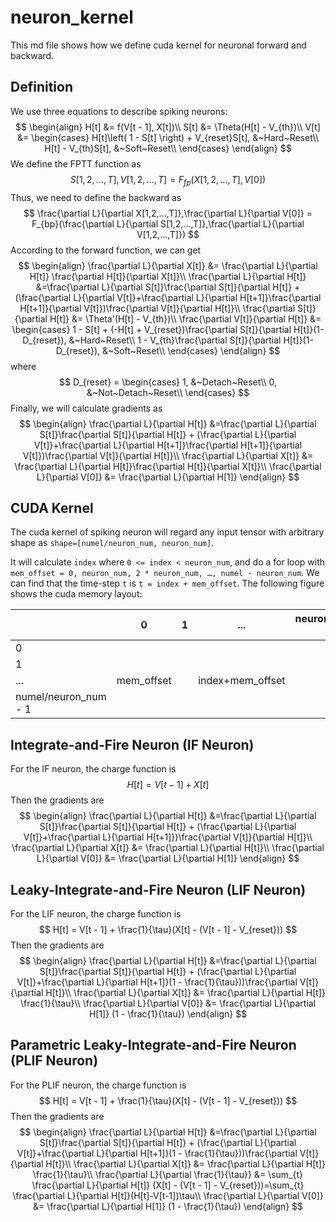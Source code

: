 # neuron_kernel

This md file shows how we define cuda kernel for neuronal forward and backward.

## Definition

We use three equations to describe spiking neurons:
$$
\begin{align}
	H[t] &= f(V[t - 1], X[t])\\
	S[t] &= \Theta(H[t] - V_{th})\\
	V[t] &= \begin{cases}
	H[t]\left( 1 - S[t] \right) + V_{reset}S[t], &~Hard~Reset\\
	H[t] - V_{th}S[t], &~Soft~Reset\\
\end{cases}
\end{align}
$$
We define the FPTT function as
$$
S[1,2,...,T], V[1,2,...,T] = F_{fp}(X[1,2,...,T], V[0])
$$
Thus, we need to define the backward as
$$
\frac{\partial L}{\partial X[1,2,...,T]},\frac{\partial L}{\partial V[0]} = F_{bp}(\frac{\partial L}{\partial S[1,2,...,T]},\frac{\partial L}{\partial V[1,2,...,T]})
$$
According to the forward function, we can get
$$
\begin{align}
	\frac{\partial L}{\partial X[t]} &= \frac{\partial L}{\partial H[t]} \frac{\partial H[t]}{\partial X[t]}\\
	\frac{\partial L}{\partial H[t]} &=\frac{\partial L}{\partial S[t]}\frac{\partial S[t]}{\partial H[t]} + (\frac{\partial L}{\partial V[t]}+\frac{\partial L}{\partial H[t+1]}\frac{\partial H[t+1]}{\partial V[t]})\frac{\partial V[t]}{\partial H[t]}\\
	\frac{\partial S[t]}{\partial H[t]} &= \Theta'(H[t] - V_{th})\\
	\frac{\partial V[t]}{\partial H[t]} &= 
	\begin{cases}
		1 - S[t] + (-H[t] + V_{reset})\frac{\partial S[t]}{\partial H[t]}(1-D_{reset}), &~Hard~Reset\\
		1 - V_{th}\frac{\partial S[t]}{\partial H[t]}(1-D_{reset}), &~Soft~Reset\\
	\end{cases}
\end{align}
$$
where
$$
D_{reset} = \begin{cases}
	1, &~Detach~Reset\\
	0, &~Not~Detach~Reset\\
\end{cases}
$$
Finally, we will calculate gradients as
$$
\begin{align}
\frac{\partial L}{\partial H[t]} &=\frac{\partial L}{\partial S[t]}\frac{\partial S[t]}{\partial H[t]} + (\frac{\partial L}{\partial V[t]}+\frac{\partial L}{\partial H[t+1]}\frac{\partial H[t+1]}{\partial V[t]})\frac{\partial V[t]}{\partial H[t]}\\
\frac{\partial L}{\partial X[t]} &= \frac{\partial L}{\partial H[t]}\frac{\partial H[t]}{\partial X[t]}\\
\frac{\partial L}{\partial V[0]} &= \frac{\partial L}{\partial H[1]}
\end{align}
$$

## CUDA Kernel

The cuda kernel of spiking neuron will regard any input tensor with arbitrary shape as ``shape=[numel/neuron_num, neuron_num]``.

It will calculate ``index`` where ``0 <= index < neuron_num``, and do a for loop with ``mem_offset = 0, neuron_num, 2 * neuron_num, …, numel - neuron_num``. We can find that the time-step ``t`` is ``t = index + mem_offset``. The following figure shows the cuda memory layout:

|                      | 0          | 1    |       ...        | neuron_num-1 |
| -------------------- | ---------- | ---- | :--------------: | ------------ |
| 0                    |            |      |                  |              |
| 1                    |            |      |                  |              |
| ...                  | mem_offset |      | index+mem_offset |              |
| numel/neuron_num - 1 |            |      |                  |              |



## Integrate-and-Fire Neuron (IF Neuron)

For the IF neuron, the charge function is 
$$
H[t] = V[t - 1] + X[t]
$$
Then the gradients are
$$
\begin{align}
\frac{\partial L}{\partial H[t]} &=\frac{\partial L}{\partial S[t]}\frac{\partial S[t]}{\partial H[t]} + (\frac{\partial L}{\partial V[t]}+\frac{\partial L}{\partial H[t+1]})\frac{\partial V[t]}{\partial H[t]}\\
\frac{\partial L}{\partial X[t]} &= \frac{\partial L}{\partial H[t]}\\
\frac{\partial L}{\partial V[0]} &= \frac{\partial L}{\partial H[1]}
\end{align}
$$
## Leaky-Integrate-and-Fire Neuron (LIF Neuron)

For the LIF neuron, the charge function is 
$$
H[t] = V[t - 1] + \frac{1}{\tau}(X[t] - (V[t - 1] - V_{reset}))
$$
Then the gradients are
$$
\begin{align}
\frac{\partial L}{\partial H[t]} &=\frac{\partial L}{\partial S[t]}\frac{\partial S[t]}{\partial H[t]} + (\frac{\partial L}{\partial V[t]}+\frac{\partial L}{\partial H[t+1]}(1 - \frac{1}{\tau}))\frac{\partial V[t]}{\partial H[t]}\\
\frac{\partial L}{\partial X[t]} &= \frac{\partial L}{\partial H[t]} \frac{1}{\tau}\\
\frac{\partial L}{\partial V[0]} &= \frac{\partial L}{\partial H[1]} (1 - \frac{1}{\tau})
\end{align}
$$

## Parametric Leaky-Integrate-and-Fire Neuron (PLIF Neuron)

For the PLIF neuron, the charge function is 
$$
H[t] = V[t - 1] + \frac{1}{\tau}(X[t] - (V[t - 1] - V_{reset}))
$$
Then the gradients are
$$
\begin{align}
\frac{\partial L}{\partial H[t]} &=\frac{\partial L}{\partial S[t]}\frac{\partial S[t]}{\partial H[t]} + (\frac{\partial L}{\partial V[t]}+\frac{\partial L}{\partial H[t+1]}(1 - \frac{1}{\tau}))\frac{\partial V[t]}{\partial H[t]}\\
\frac{\partial L}{\partial X[t]} &= \frac{\partial L}{\partial H[t]} \frac{1}{\tau}\\
\frac{\partial L}{\partial \frac{1}{\tau}} &= \sum_{t} \frac{\partial L}{\partial H[t]} (X[t] - (V[t - 1] - V_{reset}))=\sum_{t} \frac{\partial L}{\partial H[t]}(H[t]-V[t-1])\tau\\
\frac{\partial L}{\partial V[0]} &= \frac{\partial L}{\partial H[1]} (1 - \frac{1}{\tau})
\end{align}
$$

